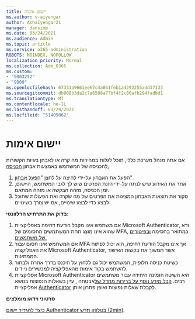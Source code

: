 ```yaml
---
title: יישום אימות
ms.author: v-aiyengar
author: AshaIyengar21
manager: dansimp
ms.date: 03/24/2021
ms.audience: Admin
ms.topic: article
ms.service: o365-administration
ROBOTS: NOINDEX, NOFOLLOW
localization_priority: Normal
ms.collection: Adm_O365
ms.custom:
- "9003252"
- "9909"
ms.openlocfilehash: 67331a9661ee67c4a861feb1a4292255a4d37133
ms.sourcegitcommit: db908b3da2c7a6508a77bf4f2c80afb294fadbd1
ms.translationtype: MT
ms.contentlocale: he-IL
ms.lasthandoff: 03/29/2021
ms.locfileid: "51405062"
---
```

# <a name="authentication-app"></a>יישום אימות

אם אתה מנהל מערכת כללי, תוכל לגלות במהירות מה קרה או לאבחן בעיות הקשורות להכניסה של המשתמש באמצעות אבחון [הכניסה.](https://ms.portal.azure.com/microsoft.onmicrosoft.com?loginHint=shhada@microsoft.com#blade/Microsoft_AAD_IAM/ActiveDirectoryMenuBlade/diagnose/symptomId/ms_aad_dxp_signin_caDiagnoseAndSolveSummarySymptom)

1. הפעל את האבחון על-ידי לחיצה על לחצן "[הפעל אבחון](https://portal.azure.com/#blade/Microsoft_AAD_IAM/ActiveDirectoryMenuBlade/diagnose/symptomId/ms_aad_dxp_signin_caDiagnoseAndSolveSummarySymptom)". 
1. אתר את האירוע שיש לנתח על-ידי הזנת הפרטים שיש לך לגבי המשתמש, היישום, זמן הכניסה, מזהה הבקשה או מזהה המתאם.
1. סקור את תוצאות האבחון המציגות את הפרטים של מה שקרה ואת הפעולות שתוכל לבצע כדי לבצע שינויים, אם יש צורך בשינויים.

**בדוק את התרחיש הרלוונטי:**

1. אם משתמש אינו מקבל הודעת דחיפה באפליקציית Microsoft Authenticator, ודא שהוא אינו מוצג תחת המשתמשים החסומים של MFA, כמתואר בחסימה [ובפיטורים של משתמשים.](https://portal.azure.com/#blade/Microsoft_AAD_IAM/ActiveDirectoryMenuBlade/diagnose/symptomId/ms_aad_dxp_signin_caDiagnoseAndSolveSummarySymptom)
1. אם המשתמש אינו חסום עבור MFA אך אינו מקבל הודעת דחיפה, הוא יכול לפתוח את האפליקציה Microsoft Authenticator, אשר תמשוך את בקשות האישור הממתינות.
1. כשיטת כניסה חלופית, המשתמש יכול גם ללחוץ על היכנס בדרך אחרת ולבחור להשתמש בקוד אימות מהאפליקציה למכשירים ניידים.
1. אפליקציית Microsoft Authenticator היא השיטה הזמינה היחידה עבור משתמשים רבים. [קבל מידע נוסף על ברירות מחדל של](https://docs.microsoft.com/azure/active-directory/fundamentals/concept-fundamentals-security-defaults)אבטחה , עיין בשאלות הנפוצות בנושא אפליקציית [Authenticator](https://docs.microsoft.com/azure/active-directory/user-help/user-help-auth-app-faq) לקבלת שאלות נפוצות ואופן פתרון אותן.
 
**סרטוני וידאו מומלצים**

[כיצד להגדיר יישום Authenticator בטלפון חדש (2min)](https://go.microsoft.com/fwlink/?linkid=2158163&clcid=0x409).
